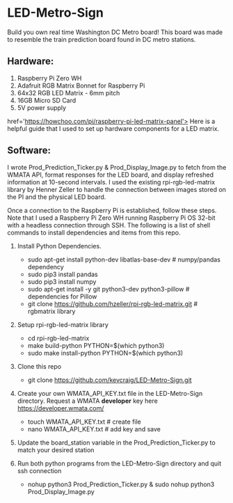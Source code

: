 # LED-Metro-Sign

Build you own real time Washington DC Metro board! This board was made to resemble the train prediction board found in DC metro stations. 

## Hardware:
  1. Raspberry Pi Zero WH
  2. Adafruit RGB Matrix Bonnet for Raspberry Pi
  3. 64x32 RGB LED Matrix - 6mm pitch
  4. 16GB Micro SD Card
  5. 5V power supply
  
  <a> href='https://howchoo.com/pi/raspberry-pi-led-matrix-panel'> Here </a> is a helpful guide that I used to set up hardware components for a LED matrix.

## Software:
I wrote Prod_Prediction_Ticker.py & Prod_Display_Image.py to fetch from the WMATA API, format responses for the LED board, and display refreshed information at 10-second intervals. I used the existing rpi-rgb-led-matrix library by Henner Zeller to handle the connection between images stored on the PI and the physical LED board.

Once a connection to the Raspberry Pi is established, follow these steps. Note that I used a Raspberry Pi Zero WH running Raspberry Pi OS 32-bit with a headless connection through SSH. The following is a list of shell commands to install dependencies and items from this repo.

1. Install Python Dependencies.
    - sudo apt-get install python-dev libatlas-base-dev # numpy/pandas dependency
    - sudo pip3 install pandas
    - sudo pip3 install numpy
    - sudo apt-get install -y git python3-dev python3-pillow # dependencies for Pillow
    - git clone https://github.com/hzeller/rpi-rgb-led-matrix.git # rgbmatrix library

2. Setup rpi-rgb-led-matrix library
    - cd rpi-rgb-led-matrix
    - make build-python PYTHON=$(which python3)
    - sudo make install-python PYTHON=$(which python3)

3. Clone this repo
    - git clone https://github.com/kevcraig/LED-Metro-Sign.git

4. Create your own WMATA_API_KEY.txt file in the LED-Metro-Sign directory. Request a WMATA <b>developer</b> key here https://developer.wmata.com/
    - touch WMATA_API_KEY.txt # create file
    - nano WMATA_API_KEY.txt  # add key and save

5. Update the board_station variable in the Prod_Prediction_Ticker.py to match your desired station

5. Run both python programs from the LED-Metro-Sign directory and quit ssh connection
    - nohup python3 Prod_Prediction_Ticker.py & sudo nohup python3 Prod_Display_Image.py
